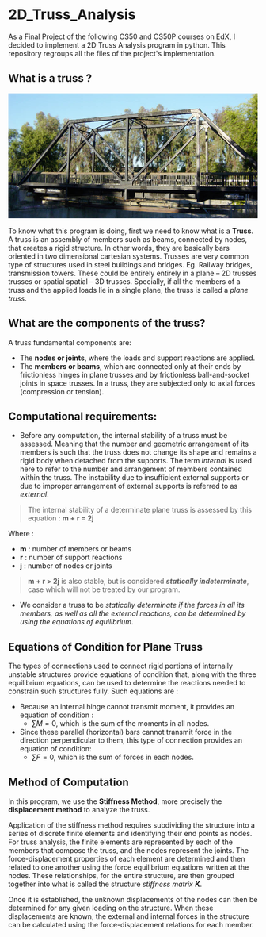 # 2D_Truss_Analysis
As a Final Project of the following CS50 and CS50P courses on EdX, I decided to implement 
a 2D Truss Analysis program in python. This repository regroups all the files of the project's 
implementation.

## What is a truss ?
![A bridge using a truss as base structure to supports loads.](/images/RRTrussBridgeSideView.jpg)

To know what this program is doing, first we need to know what is a **Truss**. A truss is an assembly 
of members such as beams, connected by nodes, that creates a rigid structure. In other words, they 
are basically bars oriented in two dimensional cartesian systems. Trusses are very common type of 
structures used in steel buildings and bridges. Eg. Railway bridges, transmission towers. These could 
be entirely entirely in a plane – 2D trusses trusses or spatial spatial – 3D trusses. Specially, if 
all the members of a truss and the applied loads lie in a single plane, the truss is called a _plane truss_.

## What are the components of the truss?
A truss fundamental components are: 
- The **nodes or joints**, where the loads and support reactions are applied.
- The **members or beams**, which are connected only at their ends by frictionless hinges in plane trusses 
and by frictionless ball-and-socket joints in space trusses. In a truss, they are subjected only to axial 
forces (compression or tension).

## Computational requirements:
* Before any computation, the internal stability of a truss must be assessed. Meaning that the number and 
geometric arrangement of its members is such that the truss does not change its shape and remains a rigid 
body when detached from the supports. The term _internal_ is used here to refer to the number and arrangement 
of members contained within the truss. The instability due to insufficient external supports or due to improper 
arrangement of external supports is referred to as _external_.

> The internal stability of a determinate plane truss is assessed by this equation :
> **m + r = 2j** 

Where :   
- **m** : number of members or beams
- **r** : number of support reactions
- **j** : number of nodes or joints

> **m + r > 2j** is also stable, but is considered ***statically indeterminate***, case which will not be treated by 
our program.

* We consider a truss to be *statically determinate if the forces in all its members, as well as all the external 
reactions, can be determined by using the equations of equilibrium*.

## Equations of Condition for Plane Truss
The types of connections used to connect rigid portions of internally unstable structures 
provide equations of condition that, along with the three equilibrium equations, can be 
used to determine the reactions needed to constrain such structures fully. Such equations 
are :
- Because an internal hinge cannot transmit moment, it provides an equation of condition :
    + $\sum{M} = 0$, which is the sum of the moments in all nodes.
- Since these parallel (horizontal) bars cannot transmit force in the direction perpendicular 
to them, this type of connection provides an equation of condition:
    + $\sum{F} = 0$, which is the sum of forces in each nodes.

## Method of Computation
In this program, we use the **Stiffness Method**, more precisely the **displacement method** to 
analyze the truss. 

Application of the stiffness method requires subdividing the structure into a series of discrete 
finite elements and identifying their end points as nodes. For truss analysis, the finite elements 
are represented by each of the members that compose the truss, and the nodes represent the joints.
The force-displacement properties of each element are determined and then related to one another 
using the force equilibrium equations written at the nodes. These relationships, for the entire 
structure, are then grouped together into what is called the structure *stiffness matrix ***K****.

Once it is established, the unknown displacements of the nodes can then be determined for any given 
loading on the structure. When these displacements are known, the external and internal forces in 
the structure can be calculated using the force-displacement relations for each member.
